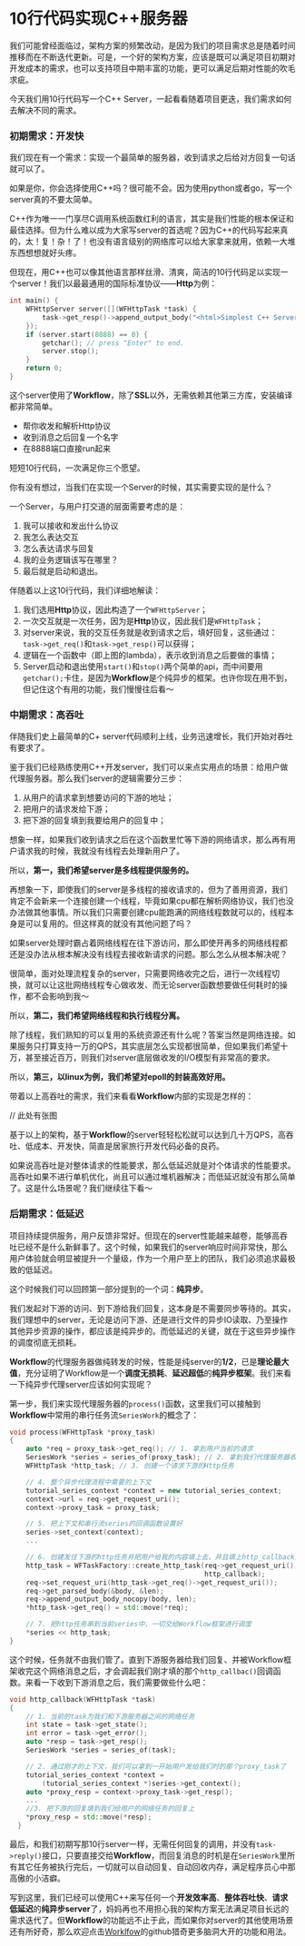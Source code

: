 # 10行代码实现C++服务器

我们可能曾经面临过，架构方案的频繁改动，是因为我们的项目需求总是随着时间推移而在不断迭代更新。可是，一个好的架构方案，应该是既可以满足项目初期对开发成本的需求，也可以支持项目中期丰富的功能，更可以满足后期对性能的吹毛求疵。

今天我们用10行代码写一个C++ Server，一起看看随着项目更迭，我们需求如何去解决不同的需求。

### 初期需求：开发快

我们现在有一个需求：实现一个最简单的服务器，收到请求之后给对方回复一句话就可以了。

如果是你，你会选择使用C++吗？很可能不会。因为使用python或者go，写一个server真的不要太简单。

C++作为唯一一门享尽C调用系统函数红利的语言，其实是我们性能的根本保证和最佳选择。但为什么难以成为大家写server的首选呢？因为C++的代码写起来真的，太！复！杂！了！也没有语言级别的网络库可以给大家拿来就用，依赖一大堆东西想想就好头疼。

但现在，用C++也可以像其他语言那样丝滑、清爽，简洁的10行代码足以实现一个server！我们以最最通用的国际标准协议——**Http**为例：

```cpp
int main() {
    WFHttpServer server([](WFHttpTask *task) {
        task->get_resp()->append_output_body("<html>Simplest C++ Server</html>");
    });
    if (server.start(8888) == 0) {
        getchar(); // press "Enter" to end.
        server.stop();
    }
    return 0;
}
```

这个server使用了**Workflow**，除了**SSL**以外，无需依赖其他第三方库，安装编译都非常简单。

- 帮你收发和解析Http协议
- 收到消息之后回复一个名字
- 在8888端口直接run起来

短短10行代码，一次满足你三个愿望。

你有没有想过，当我们在实现一个Server的时候，其实需要实现的是什么？

一个Server，与用户打交道的层面需要考虑的是：

1. 我可以接收和发出什么协议
2. 我怎么表达交互
3. 怎么表达请求与回复
4. 我的业务逻辑该写在哪里？
5. 最后就是启动和退出。

伴随着以上这10行代码，我们详细地解读：

1. 我们选用**Http**协议，因此构造了一个``WFHttpServer``；
2. 一次交互就是一次任务，因为是**Http**协议，因此我们是``WFHttpTask``；
3. 对server来说，我的交互任务就是收到请求之后，填好回复，这些通过：``task->get_req()``和``task->get_resp()``可以获得；
4. 逻辑在一个函数中（即上图的lambda），表示收到消息之后要做的事情；
5. Server启动和退出使用``start()``和``stop()``两个简单的api，而中间要用``getchar();``卡住，是因为**Workflow**是个纯异步的框架。也许你现在用不到，但记住这个有用的功能，我们慢慢往后看～

### 中期需求：高吞吐

伴随我们史上最简单的C+ server代码顺利上线，业务迅速增长，我们开始对吞吐有要求了。

鉴于我们已经熟练使用C++开发server，我们可以来点实用点的场景：给用户做代理服务器。那么我们server的逻辑需要分三步：

1. 从用户的请求拿到想要访问的下游的地址；
2. 把用户的请求发给下游；
3. 把下游的回复填到我要给用户的回复中；

想象一样，如果我们收到请求之后在这个函数里忙等下游的网络请求，那么再有用户请求我的时候，我就没有线程去处理新用户了。

所以，**第一，我们希望server是多线程提供服务的。**

再想象一下，即使我们的server是多线程的接收请求的，但为了善用资源，我们肯定不会新来一个连接创建一个线程，毕竟如果cpu都在解析网络协议，我们也没办法做其他事情。所以我们只需要创建cpu能跑满的网络线程数就可以的，线程本身是可以复用的。但这样真的就没有其他问题了吗？

如果server处理时霸占着网络线程在往下游访问，那么即使开再多的网络线程都还是没办法从根本解决没有线程去接收新请求的问题。那么怎么从根本解决呢？

很简单，面对处理流程复杂的server，只需要网络收完之后，进行一次线程切换，就可以让这批网络线程专心做收发、而无论server函数想要做任何耗时的操作，都不会影响到我～

所以，**第二，我们希望网络线程和执行线程分离。**

除了线程，我们熟知的可以复用的系统资源还有什么呢？答案当然是网络连接。如果服务只打算支持一万的QPS，其实底层怎么实现都很简单，但如果我们希望十万，甚至接近百万，则我们对server底层做收发的I/O模型有非常高的要求。

所以，**第三，以linux为例，我们希望对epoll的封装高效好用。**

带着以上高吞吐的需求，我们来看看**Workflow**内部的实现是怎样的：

// 此处有张图

基于以上的架构，基于**Workflow**的server轻轻松松就可以达到几十万QPS，高吞吐、低成本、开发快，简直是居家旅行开发代码必备的良药。

如果说高吞吐是对整体请求的性能要求，那么低延迟就是对个体请求的性能要求。高吞吐如果不进行单机优化，尚且可以通过堆机器解决；而低延迟就没有那么简单了。这是什么场景呢？我们继续往下看～

### 后期需求：低延迟

项目持续提供服务，用户反馈非常好。但现在的server性能越来越卷，能够高吞吐已经不是什么新鲜事了。这个时候，如果我们的server响应时间非常快，那么用户体验就会明显被提升一个量级，作为一个用户至上的团队，我们必须追求最极致的低延迟。

这个时候我们可以回顾第一部分提到的一个词：**纯异步**。

我们发起对下游的访问、到下游给我们回复，这本身是不需要同步等待的。其实，我们理想中的server，无论是访问下游、还是进行文件的异步IO读取、乃至操作其他异步资源的操作，都应该是纯异步的。而低延迟的关键，就在于这些异步操作的调度彻底无损耗。

**Workflow**的代理服务器做纯转发的时候，性能是纯server的**1/2**，已是**理论最大值**，充分证明了Workflow是一个**调度无损耗**、**延迟超低**的**纯异步框架**。我们来看一下纯异步代理server应该如何实现呢？

第一步，我们来实现代理服务器的``process()``函数，这里我们可以接触到**Workflow**中常用的串行任务流``SeriesWork``的概念了：

```cpp
void process(WFHttpTask *proxy_task)
{
    auto *req = proxy_task->get_req(); // 1. 拿到用户当前的请求
    SeriesWork *series = series_of(proxy_task); // 2. 拿到我们代理服务器收到用户请求时所在的串行流series
    WFHttpTask *http_task; // 3. 创建一个请求下游的Http任务

    // 4. 整个异步代理流程中需要的上下文
    tutorial_series_context *context = new tutorial_series_context; 
    context->url = req->get_request_uri();
    context->proxy_task = proxy_task;

    // 5. 把上下文和串行流series的回调函数设置好
    series->set_context(context);
    ...

    // 6. 创建发往下游的http任务并把用户给我的内容填上去，并且填上http_callback回调函数
    http_task = WFTaskFactory::create_http_task(req->get_request_uri(), 0, 0,
                                                http_callback);
    req->set_request_uri(http_task->get_req()->get_request_uri());
    req->get_parsed_body(&body, &len);
    req->append_output_body_nocopy(body, len);
    *http_task->get_req() = std::move(*req);

    // 7. 把http任务串到当前series中，一切交给Workflow框架进行调度
    *series << http_task; 
}
```

这个时候，任务就不由我们管了。直到下游服务器给我们回复、并被Workflow框架收完这个网络消息之后，才会调起我们刚才填的那个``http_callbac()``回调函数。来看一下收到下游消息之后，我们需要做些什么吧：

```cpp
void http_callback(WFHttpTask *task)
{
    // 1. 当前的task为我们和下游服务器之间的网络任务
    int state = task->get_state();
    int error = task->get_error();
    auto *resp = task->get_resp();
    SeriesWork *series = series_of(task);

    // 2. 通过刚才的上下文，我们可以拿到一开始用户发给我们时的那个proxy_task了
    tutorial_series_context *context =
        (tutorial_series_context *)series->get_context();
    auto *proxy_resp = context->proxy_task->get_resp();
    ...
    //3. 把下游的回复填到我们给用户的网络任务的回复上
    *proxy_resp = std::move(*resp);
  }
```

最后，和我们初期写那10行server一样，无需任何回复的调用，并没有``task->reply()``接口，只要直接交给**Workflow**，而回复消息的时机是在``SeriesWork``里所有其它任务被执行完后，一切就可以自动回复、自动回收内存，满足程序员心中那高傲的小洁癖。

写到这里，我们已经可以使用C++来写任何一个**开发效率高**、**整体吞吐快**、**请求低延迟**的**纯异步server**了，妈妈再也不用担心我的架构方案无法满足项目长远的需求迭代了。但**Workflow**的功能远不止于此，而如果你对server的其他使用场景还有所好奇，那么欢迎点击[Worklfow](https://github.com/sogou/workflow)的github猎奇更多脑洞大开的功能和用法。
